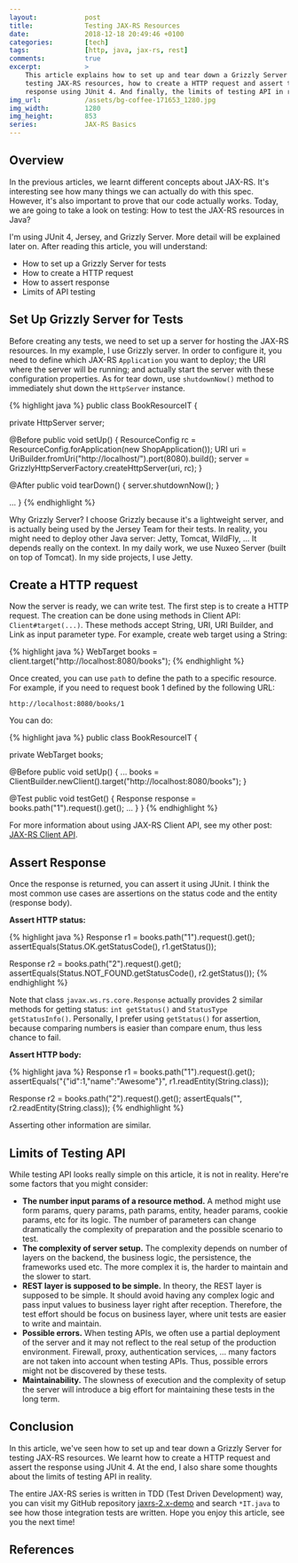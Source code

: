```yaml
---
layout:            post
title:             Testing JAX-RS Resources
date:              2018-12-18 20:49:46 +0100
categories:        [tech]
tags:              [http, java, jax-rs, rest]
comments:          true
excerpt:           >
    This article explains how to set up and tear down a Grizzly Server for
    testing JAX-RS resources, how to create a HTTP request and assert the
    response using JUnit 4. And finally, the limits of testing API in reality.
img_url:           /assets/bg-coffee-171653_1280.jpg
img_width:         1280
img_height:        853
series:            JAX-RS Basics
---
```


## Overview

In the previous articles, we learnt different concepts about JAX-RS. It's
interesting see how many things we can actually do with this spec. However,
it's also important to prove that our code actually works. Today, we are going
to take a look on testing: How to test the JAX-RS resources in Java?

I'm using JUnit 4, Jersey, and Grizzly Server. More detail will be explained
later on. After reading this article, you will understand:

- How to set up a Grizzly Server for tests
- How to create a HTTP request
- How to assert response
- Limits of API testing

## Set Up Grizzly Server for Tests

Before creating any tests, we need to set up a server for hosting the JAX-RS
resources. In my example, I use Grizzly server. In order to configure it, you
need to define which JAX-RS `Application` you want to deploy; the URI where the
server will be running; and actually start the server with these configuration
properties. As for tear down, use `shutdownNow()` method to immediately shut
down the `HttpServer` instance.

{% highlight java %}
public class BookResourceIT {

  private HttpServer server;

  @Before
  public void setUp() {
    ResourceConfig rc = ResourceConfig.forApplication(new ShopApplication());
    URI uri = UriBuilder.fromUri("http://localhost/").port(8080).build();
    server = GrizzlyHttpServerFactory.createHttpServer(uri, rc);
  }

  @After
  public void tearDown() {
    server.shutdownNow();
  }

  ...
}
{% endhighlight %}

Why Grizzly Server? I choose Grizzly because it's a lightweight server, and is
actually being used by the Jersey Team for their tests. In reality, you might
need to deploy other Java server: Jetty, Tomcat, WildFly, ... It depends really
on the context. In my daily work, we use Nuxeo Server (built on top of Tomcat).
In my side projects, I use Jetty.

## Create a HTTP request

Now the server is ready, we can write test. The first step is to create a HTTP
request. The creation can be done using methods in Client API:
`Client#target(...)`. These methods accept String, URI, URI Builder, and Link
as input parameter type. For example, create web target using a String:

{% highlight java %}
WebTarget books = client.target("http://localhost:8080/books");
{% endhighlight %}

Once created, you can use `path` to define the path to a specific resource. For
example, if you need to request book 1 defined by the following URL:

    http://localhost:8080/books/1

You can do:

{% highlight java %}
public class BookResourceIT {

  private WebTarget books;

  @Before
  public void setUp() {
    ...
    books = ClientBuilder.newClient().target("http://localhost:8080/books");
  }

  @Test
  public void testGet() {
    Response response = books.path("1").request().get();
    ...
  }
}
{% endhighlight %}

For more information about using JAX-RS Client API, see my other post: [JAX-RS
Client API][1].

## Assert Response

Once the response is returned, you can assert it using JUnit. I think the most
common use cases are assertions on the status code and the entity
(response body).

**Assert HTTP status:**

{% highlight java %}
Response r1 = books.path("1").request().get();
assertEquals(Status.OK.getStatusCode(), r1.getStatus());

Response r2 = books.path("2").request().get();
assertEquals(Status.NOT_FOUND.getStatusCode(), r2.getStatus());
{% endhighlight %}

Note that class `javax.ws.rs.core.Response` actually provides 2 similar methods
for getting status: `int getStatus()` and `StatusType getStatusInfo()`.
Personally, I prefer using `getStatus()` for assertion, because comparing
numbers is easier than compare enum, thus less chance to fail.

**Assert HTTP body:**

{% highlight java %}
Response r1 = books.path("1").request().get();
assertEquals("{\"id\":1,\"name\":\"Awesome\"}", r1.readEntity(String.class));

Response r2 = books.path("2").request().get();
assertEquals("", r2.readEntity(String.class));
{% endhighlight %}

Asserting other information are similar.

## Limits of Testing API

While testing API looks really simple on this article, it is not in reality.
Here're some factors that you might consider:

- **The number input params of a resource method.** A method might use form
  params, query params, path params, entity, header params,
  cookie params, etc for its logic. The number of parameters can change
  dramatically the complexity of preparation and the possible scenario to test.
- **The complexity of server setup.** The complexity depends on number of layers
  on the backend, the business logic, the persistence, the frameworks used etc.
  The more complex it is, the harder to maintain and the slower to start.
- **REST layer is supposed to be simple.** In theory, the REST layer
  is supposed to be simple. It should avoid having any complex logic and
  pass input values to business layer right after reception. Therefore, the test
  effort should be focus on business layer, where unit tests are easier
  to write and maintain.
- **Possible errors.** When testing APIs, we often use a partial deployment of
  the server and it may not reflect to the real setup of the production
  environment. Firewall, proxy, authentication services, ... many factors are
  not taken into account when testing APIs. Thus, possible errors might not be
  discovered by these tests.
- **Maintainability.** The slowness of execution and the complexity of setup the
  server will introduce a big effort for maintaining these tests in the long
  term.

## Conclusion

In this article, we've seen how to set up and tear down a Grizzly Server for
testing JAX-RS resources. We learnt how to create a HTTP request and assert the
response using JUnit 4. At the end, I also share some thoughts about the limits
of testing API in reality.

The entire JAX-RS series is written in TDD (Test Driven Development) way, you
can visit my GitHub repository [jaxrs-2.x-demo][2] and search `*IT.java` to see
how those integration tests are written. Hope you enjoy this article, see you
the next time!

## References

[1]: /2018/12/11/jax-rs-client-api/
[2]: https://github.com/mincong-h/jaxrs-2.x-demo
